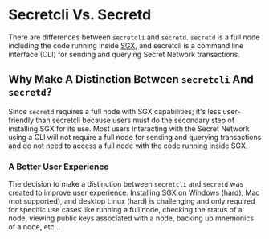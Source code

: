 # Secretcli Vs. Secretd

There are differences between `secretcli` and `secretd`. `secretd` is a full node including the code running inside [SGX](../../../techstack/privacy-technology/intel-sgx/why-sgx.md), and secretcli is a command line interface (CLI) for sending and querying Secret Network transactions.&#x20;

## Why Make A Distinction Between `secretcli` And `secretd`?

Since `secretd` requires a full node with SGX capabilities; it's less user-friendly than secretcli because users must do the secondary step of installing SGX for its use. Most users interacting with the Secret Network using a CLI will not require a full node for sending and querying transactions and do not need to access a full node with the code running inside SGX.&#x20;

### A Better User Experience&#x20;

The decision to make a distinction between `secretcli` and `secretd` was created to improve user experience. Installing SGX on Windows (hard), Mac (not supported), and desktop Linux (hard) is challenging and only required for specific use cases like running a full node, checking the status of a node, viewing public keys associated with a node, backing up mnemonics of a node, etc... &#x20;
